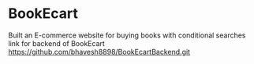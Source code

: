 # BookEcart
Built an E-commerce website for buying books with conditional searches
link for backend of BookEcart https://github.com/bhavesh8898/BookEcartBackend.git
